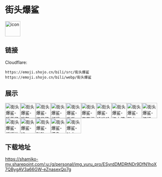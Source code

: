 # 街头爆鲨
<img src="https://emoji.shojo.cn/bili/src/街头爆鲨/icon.png" width="50" height="50" alt="icon">

## 链接
Cloudflare:
```
https://emoji.shojo.cn/bili/src/街头爆鲨
https://emoji.shojo.cn/bili/webp/街头爆鲨
```
## 展示
<img src="https://emoji.shojo.cn/bili/src/街头爆鲨/街头爆鲨-睡着了.png" width="50" height="50" alt="街头爆鲨-睡着了"><img src="https://emoji.shojo.cn/bili/src/街头爆鲨/街头爆鲨-跳舞.png" width="50" height="50" alt="街头爆鲨-跳舞"><img src="https://emoji.shojo.cn/bili/src/街头爆鲨/街头爆鲨-惊呆了.png" width="50" height="50" alt="街头爆鲨-惊呆了"><img src="https://emoji.shojo.cn/bili/src/街头爆鲨/街头爆鲨-打滚.png" width="50" height="50" alt="街头爆鲨-打滚"><img src="https://emoji.shojo.cn/bili/src/街头爆鲨/街头爆鲨-嗷嗷.png" width="50" height="50" alt="街头爆鲨-嗷嗷"><img src="https://emoji.shojo.cn/bili/src/街头爆鲨/街头爆鲨-害羞捏.png" width="50" height="50" alt="街头爆鲨-害羞捏"><img src="https://emoji.shojo.cn/bili/src/街头爆鲨/街头爆鲨-哈哈哈哈哈.png" width="50" height="50" alt="街头爆鲨-哈哈哈哈哈"><img src="https://emoji.shojo.cn/bili/src/街头爆鲨/街头爆鲨-摔大跤.png" width="50" height="50" alt="街头爆鲨-摔大跤"><img src="https://emoji.shojo.cn/bili/src/街头爆鲨/街头爆鲨-喝水.png" width="50" height="50" alt="街头爆鲨-喝水"><img src="https://emoji.shojo.cn/bili/src/街头爆鲨/街头爆鲨-惊讶.png" width="50" height="50" alt="街头爆鲨-惊讶"><img src="https://emoji.shojo.cn/bili/src/街头爆鲨/街头爆鲨-摇摇沙.png" width="50" height="50" alt="街头爆鲨-摇摇沙"><img src="https://emoji.shojo.cn/bili/src/街头爆鲨/街头爆鲨-啃.png" width="50" height="50" alt="街头爆鲨-啃"><img src="https://emoji.shojo.cn/bili/src/街头爆鲨/街头爆鲨-贴贴.png" width="50" height="50" alt="街头爆鲨-贴贴"><img src="https://emoji.shojo.cn/bili/src/街头爆鲨/街头爆鲨-摸鱼.png" width="50" height="50" alt="街头爆鲨-摸鱼"><img src="https://emoji.shojo.cn/bili/src/街头爆鲨/街头爆鲨-吐水.png" width="50" height="50" alt="街头爆鲨-吐水">

## 下载地址

https://shamiko-my.sharepoint.com/:u:/g/personal/img_yuru_pro/ESyrdDMDRtNDr9DfN1hoX7QBygAV3a66GW-eZnasexQo7g